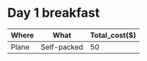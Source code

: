 # Day 1 breakfast
|Where|What|Total_cost($)|
|-----|----|-------------|
|Plane|Self-packed| 50   |

